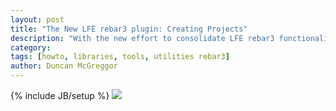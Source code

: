 ```yaml
---
layout: post
title: "The New LFE rebar3 plugin: Creating Projects"
description: "With the new effort to consolidate LFE rebar3 functionality into a single plugin, getting started with LFE has gotten a lot easier on the tooling front."
category: 
tags: [howto, libraries, tools, utilities rebar3]
author: Duncan McGreggor
---
```

{% include JB/setup %}
<a href="/assets/images/posts/lfe-rebar3-logo.png"><img class="left thumb" src="{{ site.base_url }}/assets/images/posts/lfe-rebar3-logo.png" /></a>
